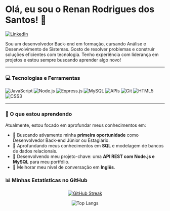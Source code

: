 # Olá, eu sou o Renan Rodrigues dos Santos! 👋

<p align="left"> 
  <a href="https://www.linkedin.com/in/renanrrodriguess/" target="_blank">
    <img src="https://img.shields.io/badge/LinkedIn-0077B5?style=for-the-badge&logo=linkedin&logoColor=white" alt="LinkedIn"/>
  </a>
</p>

Sou um desenvolvedor Back-end em formação, cursando Análise e Desenvolvimento de Sistemas. Gosto de resolver problemas e construir soluções eficientes com tecnologia. Tenho experiência com liderança em projetos e estou sempre buscando aprender algo novo!

---

### 💻 Tecnologias e Ferramentas

![JavaScript](https://img.shields.io/badge/JavaScript-F7DF1E?style=for-the-badge&logo=javascript&logoColor=black)
![Node.js](https://img.shields.io/badge/Node.js-339933?style=for-the-badge&logo=nodedotjs&logoColor=white)
![Express.js](https://img.shields.io/badge/Express.js-000000?style=for-the-badge&logo=express&logoColor=white)
![MySQL](https://img.shields.io/badge/MySQL-4479A1?style=for-the-badge&logo=mysql&logoColor=white)
![APIs](https://img.shields.io/badge/APIs-00599C?style=for-the-badge)
![Git](https://img.shields.io/badge/GIT-E44C30?style=for-the-badge&logo=git&logoColor=white)
![HTML5](https://img.shields.io/badge/HTML5-E34F26?style=for-the-badge&logo=html5&logoColor=white)
![CSS3](https://img.shields.io/badge/CSS3-1572B6?style=for-the-badge&logo=css3&logoColor=white)

---

### 🌱 O que estou aprendendo

Atualmente, estou focado em aprofundar meus conhecimentos em:
- 🔭 Buscando ativamente minha **primeira oportunidade** como Desenvolvedor Back-end Júnior ou Estagiário.
- 🌱 Aprofundando meus conhecimentos em **SQL** e modelagem de bancos de dados relacionais.
- 🚀 Desenvolvendo meu projeto-chave: uma **API REST com Node.js e MySQL** para meu portfólio.
- 💬 Melhorar meu nível de conversação em **Inglês**.

### 📊 Minhas Estatísticas no GitHub

<p align="center">
  <a href="https://git.io/streak-stats">
    <img src="https://streak-stats.demolab.com/?user=renandosantos&theme=dracula&hide_border=true" alt="GitHub Streak" />
  </a>
</p>

<p align="center">
  <img src="https://github-readme-stats.vercel.app/api/top-langs/?username=renandosantos&layout=compact&langs_count=7&theme=dracula" alt="Top Langs" />
</p>


<!--
**renandosantos/renandosantos** is a ✨ _special_ ✨ repository because its `README.md` (this file) appears on your GitHub profile.

Here are some ideas to get you started:

- 🔭 I’m currently working on ...
- 🌱 I’m currently learning ...
- 👯 I’m looking to collaborate on ...
- 🤔 I’m looking for help with ...
- 💬 Ask me about ...
- 📫 How to reach me: ...
- 😄 Pronouns: ...
- ⚡ Fun fact: ...
-->
